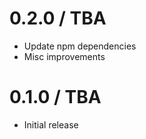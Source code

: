 0.2.0 / TBA
==================
- Update npm dependencies
- Misc improvements

0.1.0 / TBA
==================
- Initial release

